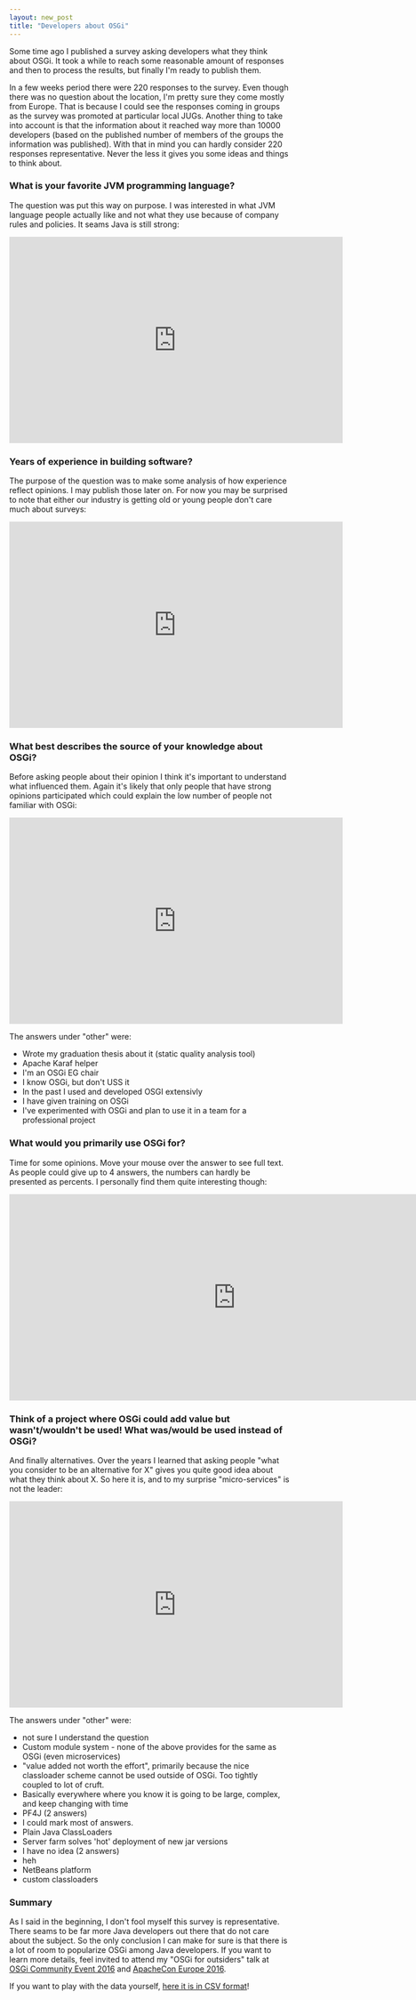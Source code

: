 ```yaml
---
layout: new_post
title: "Developers about OSGi"
---
```

Some time ago I published a survey asking developers what they think about OSGi. It took a while to reach some reasonable amount of responses and then to process the results, but finally I'm ready to publish them.

In a few weeks period there were 220 responses to the survey. Even though there was no question about the location, I'm pretty sure they come mostly from Europe. That is because I could see the responses coming in groups as the survey was promoted at particular local JUGs. Another thing to take into account is that the information about it reached way more than 10000 developers (based on the published number of members of the groups the information was published). With that in mind you can hardly consider 220 responses representative. Never the less it gives you some ideas and things to think about.  

<!--more-->

### What is your favorite JVM programming language?

The question was put this way on purpose. I was interested in what JVM language people actually like and not what they use because of company rules and policies. It seams Java is still strong:

<iframe width="600" height="371" seamless frameborder="0" scrolling="no" src="https://docs.google.com/spreadsheets/d/12lDBu_BM5DnStMOcKNKZ_J6jc6xaTIYzM2_DCZoKrxM/pubchart?oid=1184654248&amp;format=interactive"></iframe>

### Years of experience in building software?

The purpose of the question was to make some analysis of how experience reflect opinions. I may publish those later on. For now you may be surprised to note that either our industry is getting old or young people don't care much about surveys:

<iframe width="600" height="371" seamless frameborder="0" scrolling="no" src="https://docs.google.com/spreadsheets/d/12lDBu_BM5DnStMOcKNKZ_J6jc6xaTIYzM2_DCZoKrxM/pubchart?oid=886915795&amp;format=interactive"></iframe>

### What best describes the source of your knowledge about OSGi?

Before asking people about their opinion I think it's important to understand what influenced them. Again it's likely that only people that have strong opinions participated which could explain the low number of people not familiar with OSGi:

<iframe width="600" height="371" seamless frameborder="0" scrolling="no" src="https://docs.google.com/spreadsheets/d/12lDBu_BM5DnStMOcKNKZ_J6jc6xaTIYzM2_DCZoKrxM/pubchart?oid=621161433&amp;format=interactive"></iframe>

The answers under "other" were:

 - Wrote my graduation thesis about it (static quality analysis tool)
 - Apache Karaf helper
 - I'm an OSGi EG chair
 - I know OSGi, but don't USS it
 - In the past I used and developed OSGI extensivly
 - I have given training on OSGi
 - I've experimented with OSGi and plan to use it in a team for a professional project

### What would you primarily use OSGi for?

Time for some opinions. Move your mouse over the answer to see full text. As people could give up to 4 answers, the numbers can hardly be presented as percents. I personally find them quite interesting though:

<iframe width="812.5" height="371" seamless frameborder="0" scrolling="no" src="https://docs.google.com/spreadsheets/d/12lDBu_BM5DnStMOcKNKZ_J6jc6xaTIYzM2_DCZoKrxM/pubchart?oid=1980600680&amp;format=interactive"></iframe>

### Think of a project where OSGi could add value but wasn't/wouldn't be used! What was/would be used instead of OSGi?

And finally alternatives. Over the years I learned that asking people "what you consider to be an alternative for X" gives you quite good idea about what they think about X. So here it is, and to my surprise "micro-services" is not the leader:

<iframe width="600" height="371" seamless frameborder="0" scrolling="no" src="https://docs.google.com/spreadsheets/d/12lDBu_BM5DnStMOcKNKZ_J6jc6xaTIYzM2_DCZoKrxM/pubchart?oid=412865583&amp;format=interactive"></iframe>

The answers under "other" were:

 - not sure I understand the question
 - Custom module system - none of the above provides for the same as OSGi (even microservices)
 - "value added not worth the effort", primarily because the nice classloader scheme cannot be used outside of OSGi. Too tightly coupled to lot of cruft.
 - Basically everywhere where you know it is going to be large, complex, and keep changing with time
 - PF4J (2 answers)
 - I could mark most of answers.
 - Plain Java ClassLoaders
 - Server farm solves 'hot' deployment of new jar versions
 - I have no idea (2 answers)
 - heh
 - NetBeans platform
 - custom classloaders

### Summary

As I said in the beginning, I don't fool myself this survey is representative. There seams to be far more Java developers out there that do not care about the subject. So the only conclusion I can make for sure is that there is a lot of room to popularize OSGi among Java developers. If you want to learn more details, feel invited to attend my "OSGi for outsiders" talk at [OSGi Community Event 2016](https://www.eclipsecon.org/europe2016/session/osgi-outsiders) and [ApacheCon Europe 2016](https://apacheconeu2016.sched.org/event/8ULH?iframe=no).

If you want to play with the data yourself, [here it is in CSV format](/assets/2016-09-30-developers_about_OSGi/OSGi_survey_results.csv)! 
